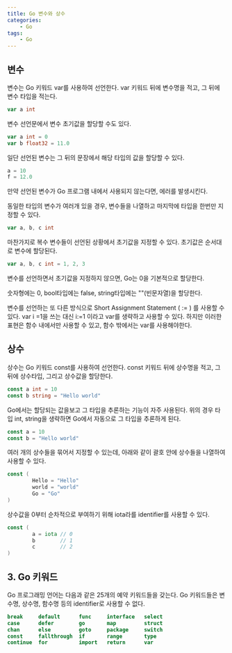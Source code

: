 ```yaml
---
title: Go 변수와 상수
categories:
    - Go
tags:
    - Go
---
```


## 변수

변수는 Go 키워드 var를 사용하여 선언한다. var 키워드 뒤에 변수명을 적고, 그 뒤에 변수 타입을 적는다.

```go
var a int
```

변수 선언문에서 변수 초기값을 할당할 수도 있다.

```go
var a int = 0
var b float32 = 11.0
```

일단 선언된 변수는 그 뒤의 문장에서 해당 타입의 값을 할당할 수 있다.

```go
a = 10
f = 12.0
```

만약 선언된 변수가 Go 프로그램 내에서 사용되지 않는다면, 에러를 발생시킨다.

동일한 타입의 변수가 여러개 있을 경우, 변수들을 나열하고 마지막에 타입을 한번만 지정할 수 있다.

```go
var a, b, c int
```

마찬가지로 복수 변수들이 선언된 상황에서 초기값을 지정할 수 있다. 초기값은 순서대로 변수에 할당된다.

```go
var a, b, c int = 1, 2, 3
```

변수를 선언하면서 초기값을 지정하지 않으면, Go는 0을 기본적으로 할당한다.

숫자형에는 0, bool타입에는 false, string타입에는 ""(빈문자열)을 할당한다.

변수를 선언하는 또 다른 방식으로 Short Assignment Statement ( := ) 를 사용할 수 있다. var i =1을 쓰는 대신 i:=1 이라고 var를 생략하고 사용할 수 있다. 하지만 이러한 표현은 함수 내에서만 사용할 수 있고, 함수 밖에서는 var를 사용해야한다.

## 상수

상수는 Go 키워드 const를 사용하여 선언한다. const 키워드 뒤에 상수명을 적고, 그 뒤에 상수타입, 그리고 상수값을 할당한다.

```go
const a int = 10
const b string = "Hello world"
```

Go에서는 할당되는 값을보고 그 타입을 추론하는 기능이 자주 사용된다. 위의 경우 타입 int, string을 생략하면 Go에서 자동으로 그 타입을 추론하게 된다.

```go
const a = 10
const b = "Hello world"
```

여러 개의 상수들을 묶어서 지정할 수 있는데, 아래와 같이 괄호 안에 상수들을 나열하여 사용할 수 있다.

```go
const (
		Hello = "Hello"
		world = "world"
		Go = "Go"
)
```

상수값을 0부터 순차적으로 부여하기 위해 iota라를 identifier를 사용할 수 있다.

```go
const (
		a = iota // 0
		b        // 1
		c        // 2
)
```

## 3. Go 키워드

Go 프로그래밍 언어는 다음과 같은 25개의 예약 키워드들을 갖는다. Go 키워드들은 변수명, 상수명, 함수명 등의 identifier로 사용할 수 없다.

```go
break     default      func     interface   select
case      defer        go       map         struct
chan      else         goto     package     switch
const     fallthrough  if       range       type
continue  for          import   return      var
```
